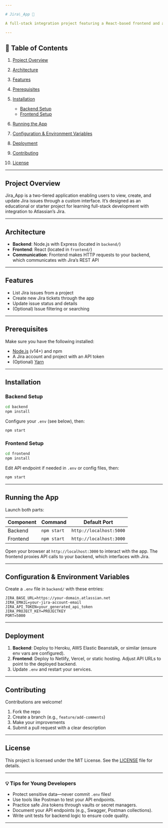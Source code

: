 ```yaml
---

# Jira\_App 🚀

A full-stack integration project featuring a React-based frontend and a Node.js backend, designed to interact with the Jira API for task management and issue tracking.

---
```


## 🧩 Table of Contents

1. [Project Overview](#project-overview)
2. [Architecture](#architecture)
3. [Features](#features)
4. [Prerequisites](#prerequisites)
5. [Installation](#installation)

   * [Backend Setup](#backend-setup)
   * [Frontend Setup](#frontend-setup)
6. [Running the App](#running-the-app)
7. [Configuration & Environment Variables](#configuration--environment-variables)
8. [Deployment](#deployment)
9. [Contributing](#contributing)
10. [License](#license)

---

## Project Overview

Jira\_App is a two-tiered application enabling users to view, create, and update Jira issues through a custom interface. It’s designed as an educational or starter project for learning full-stack development with integration to Atlassian’s Jira.

---

## Architecture

* **Backend**: Node.js with Express (located in `backend/`)
* **Frontend**: React (located in `frontend/`)
* **Communication**: Frontend makes HTTP requests to your backend, which communicates with Jira’s REST API

---

## Features

* List Jira issues from a project
* Create new Jira tickets through the app
* Update issue status and details
* (Optional) Issue filtering or searching

---

## Prerequisites

Make sure you have the following installed:

* [Node.js](https://nodejs.org/) (v14+) and npm
* A Jira account and project with an API token
* (Optional) [Yarn](https://yarnpkg.com/)

---

## Installation

### Backend Setup

```bash
cd backend
npm install
```

Configure your `.env` (see below), then:

```bash
npm start
```

### Frontend Setup

```bash
cd frontend
npm install
```

Edit API endpoint if needed in `.env` or config files, then:

```bash
npm start
```

---

## Running the App

Launch both parts:

| Component | Command     | Default Port            |
| --------- | ----------- | ----------------------- |
| Backend   | `npm start` | `http://localhost:5000` |
| Frontend  | `npm start` | `http://localhost:3000` |

Open your browser at `http://localhost:3000` to interact with the app. The frontend proxies API calls to your backend, which interfaces with Jira.

---

## Configuration & Environment Variables

Create a `.env` file in `backend/` with these entries:

```env
JIRA_BASE_URL=https://your-domain.atlassian.net
JIRA_EMAIL=your-jira-account-email
JIRA_API_TOKEN=your_generated_api_token
JIRA_PROJECT_KEY=PROJECTKEY
PORT=5000
```

---

## Deployment

1. **Backend**: Deploy to Heroku, AWS Elastic Beanstalk, or similar (ensure env vars are configured).
2. **Frontend**: Deploy to Netlify, Vercel, or static hosting. Adjust API URLs to point to the deployed backend.
3. Update `.env` and restart your services.

---

## Contributing

Contributions are welcome!

1. Fork the repo
2. Create a branch (e.g., `feature/add-comments`)
3. Make your improvements
4. Submit a pull request with a clear description

---

## License

This project is licensed under the MIT License. See the [LICENSE](LICENSE) file for details.

---

### 💡 Tips for Young Developers

* Protect sensitive data—never commit `.env` files!
* Use tools like Postman to test your API endpoints.
* Practice safe Jira tokens through vaults or secret managers.
* Document your API endpoints (e.g., Swagger, Postman collections).
* Write unit tests for backend logic to ensure code quality.

---
